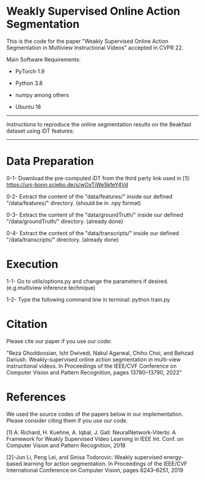 # Weakly Supervised Online Action Segmentation


This is the code for the paper "Weakly Supervised Online Action Segmentation in Multiview Instructional Videos" accepted in CVPR 22.


Main Software Requirements:


+ PyTorch 1.9

+ Python 3.8

+ numpy among others

+ Ubuntu 18





********************************************************************************************************************
Instructions to reproduce the online segmentation results on the Beakfast dataset using iDT features:
********************************************************************************************************************
 

# Data Preparation

0-1- Download the pre-computed iDT from the third party link used in [1]: https://uni-bonn.sciebo.de/s/wOxTiWe5kfeY4Vd

0-2- Extract the content of the "data/features/"  inside our defined "/data/features/" directory. (should be in .npy format)

0-3- Extract the content of the "data/groundTruth/"  inside our defined "/data/groundTruth/" directory. (already done)

0-4- Extract the content of the "data/transcripts/"  inside our defined "/data/transcripts/" directory. (already done)

# Execution

1-1- Go to utils/options.py and change the parameters if desired. (e.g.multiview inference technique)

1-2- Type the following command line in terminal: python train.py

# Citation
 
 Please cite our paper if you use our code:
 
"Reza Ghoddoosian, Isht Dwivedi, Nakul Agarwal, Chiho Choi, and Behzad Dariush. Weakly-supervised online action segmentation in multi-view instructional videos. In Proceedings of the IEEE/CVF Conference on Computer Vision and Pattern Recognition, pages 13780–13790, 2022"

# References

We used the source codes of the papers below in our implementation. Please consider citing them if you use our code.

[1] A. Richard, H. Kuehne, A. Iqbal, J. Gall: NeuralNetwork-Viterbi: A Framework for Weakly Supervised Video Learning in IEEE Int. Conf. on Computer Vision and Pattern Recognition, 2018

[2]-Jun Li, Peng Lei, and Sinisa Todorovic: Weakly supervised energy-based learning for action segmentation. In Proceedings of the IEEE/CVF International Conference on Computer Vision, pages 6243–6251, 2019

